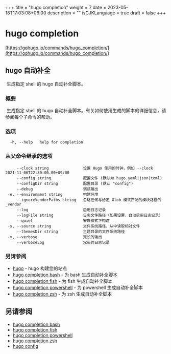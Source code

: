 +++
title = "hugo completion"
weight = 7
date = 2023-05-18T17:03:08+08:00
description = ""
isCJKLanguage = true
draft = false
+++

# hugo completion

[https://gohugo.io/commands/hugo_completion/](https://gohugo.io/commands/hugo_completion/)



## hugo 自动补全

​	生成指定 shell 的 hugo 自动补全脚本。  

### 概要

​	生成指定 shell 的 hugo 自动补全脚本。有关如何使用生成的脚本的详细信息，请参阅每个子命令的帮助。  

### 选项 

```
  -h, --help   help for completion
```

### 从父命令继承的选项

```
	 --clock string               设置 Hugo 使用的时钟，例如 --clock 2021-11-06T22:30:00.00+09:00
     --config string              配置文件 (默认为 hugo.yaml|json|toml)
     --configDir string           配置目录 (默认 "config")
     --debug                      调试输出
 -e, --environment string         构建环境
     --ignoreVendorPaths string   忽略任何与给定 Glob 模式匹配的模块路径的 _vendor
     --log                        启用日志记录
     --logFile string             日志文件路径（如果设置，自动启用日志记录）
     --quiet                      安静模式下构建
 -s, --source string              文件系统路径，从中读取相对文件
     --themesDir string           主题目录的文件系统路径
 -v, --verbose                    冗长的输出
     --verboseLog                 冗长的日志记录
```

### 另请参阅 

- [hugo](https://gohugo.io/commands/hugo/) - hugo 构建您的站点 
- [hugo completion bash](https://gohugo.io/commands/hugo_completion_bash/) - 为 bash 生成自动补全脚本 
- [hugo completion fish](https://gohugo.io/commands/hugo_completion_fish/) - 为 fish 生成自动补全脚本 
- [hugo completion powershell](https://gohugo.io/commands/hugo_completion_powershell/) - 为 powershell 生成自动补全脚本 
- [hugo completion zsh](https://gohugo.io/commands/hugo_completion_zsh/) - 为 zsh 生成自动补全脚本 

## 另请参阅

- [hugo completion bash](https://gohugo.io/commands/hugo_completion_bash/)
- [hugo completion fish](https://gohugo.io/commands/hugo_completion_fish/)
- [hugo completion powershell](https://gohugo.io/commands/hugo_completion_powershell/)
- [hugo completion zsh](https://gohugo.io/commands/hugo_completion_zsh/)
- [hugo config](https://gohugo.io/commands/hugo_config/)
